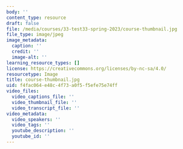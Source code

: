 ```yaml
---
body: ''
content_type: resource
draft: false
file: /media/courses/33-test33-spring-2023/course-thumbnail.jpg
file_type: image/jpeg
image_metadata:
  caption: ''
  credit: ''
  image-alt: ''
learning_resource_types: []
license: https://creativecommons.org/licenses/by-nc-sa/4.0/
resourcetype: Image
title: course-thumbnail.jpg
uid: f4fac064-e48c-4f73-a0f5-f5efe75e74ff
video_files:
  video_captions_file: ''
  video_thumbnail_file: ''
  video_transcript_file: ''
video_metadata:
  video_speakers: ''
  video_tags: ''
  youtube_description: ''
  youtube_id: ''
---
```

